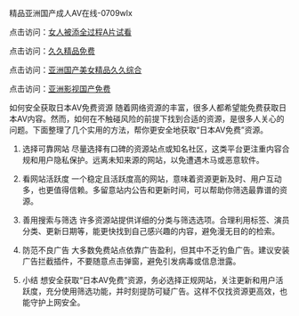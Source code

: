 精品亚洲国产成人AⅤ在线-0709wlx

点击访问：<a href="https://heiliaoga6s9v.pages.dev">女人被添全过程A片试看</a>

点击访问：<a href="https://heiliao2dmwwy.pages.dev">久久精品免费</a>

点击访问：<a href="https://heiliaoll4qsx.pages.dev">亚洲国产美女精品久久综合</a>

点击访问：<a href="https://heiliaowt0d7p.pages.dev">亚洲影视国产免费</a>

如何安全获取日本AV免费资源
随着网络资源的丰富，很多人都希望能免费获取日本AV内容。然而，如何在不触碰风险的前提下找到合适的资源，是很多人关心的问题。下面整理了几个实用的方法，帮你更安全地获取“日本AV免费”资源。

1. 选择可靠网站
尽量选择有口碑的资源站点或知名社区，这类平台更注重内容合规和用户隐私保护。远离未知来源的网站，以免遭遇木马或恶意软件。

2. 看网站活跃度
一个稳定且活跃度高的网站，意味着资源更新及时、用户互动多，也更值得信赖。多留意站内公告和更新时间，可以帮助你筛选最靠谱的资源。

3. 善用搜索与筛选
许多资源站提供详细的分类与筛选选项。合理利用标签、演员分类、更新日期等，能更快找到自己感兴趣的内容，避免漫无目的的检索。

4. 防范不良广告
大多数免费站点依靠广告盈利，但其中不乏钓鱼广告。建议安装广告拦截插件，不要随意点击弹窗，避免引发病毒或信息泄露。

5. 小结
想安全获取“日本AV免费”资源，务必选择正规网站，关注更新和用户活跃度，充分使用筛选功能，并时刻提防可疑广告。这样不仅找资源更高效，也能守护上网安全。

<span style="display:none;">[Canonical link]( https://github.com/wlx070925/12435 ）</span>
